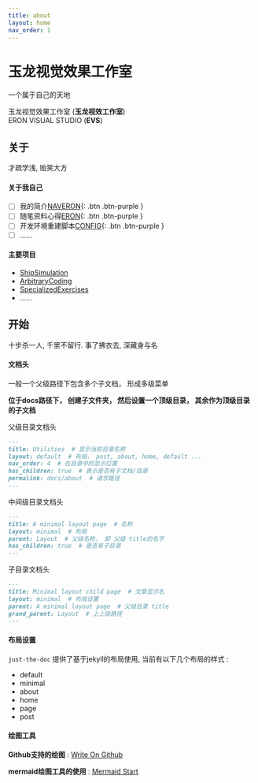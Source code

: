 ```yaml
---
title: about
layout: home
nav_order: 1
---
```


# 玉龙视觉效果工作室

一个属于自己的天地

玉龙视觉效果工作室 (**玉龙视效工作室**)  
ERON VISUAL STUDIO (**EVS**)  

## 关于 

才疏学浅, 贻笑大方

#### 关于我自己 

- [ ] 我的简介[NAVERON](https://github.com/NAVERON/NAVERON){: .btn .btn-purple }  
- [ ] 随笔资料心得[ERON](https://github.com/NAVERON/ERON){: .btn .btn-purple }  
- [ ] 开发环境重建脚本[CONFIG](https://github.com/NAVERON/CONFIG){: .btn .btn-purple }  
- [ ] ......

#### 主要项目 

- [ShipSimulation](https://github.com/NAVERON/ShipSimulation)  
- [ArbitraryCoding](https://github.com/NAVERON/ArbitraryCoding)  
- [SpecializedExercises](https://github.com/NAVERON/SpecializedExercises)  
- ......

## 开始 

十步杀一人, 千里不留行. 事了拂衣去, 深藏身与名

#### 文档头

一般一个父级路径下包含多个子文档， 形成多级菜单

**位于docs路径下， 创建子文件夹， 然后设置一个顶级目录， 其余作为顶级目录的子文档**  

父级目录文档头  

```markdown
---
title: Utilities  # 显示当前目录名称
layout: default  # 布局， post, about, home, default ...
nav_order: 4  # 在目录中的显示位置
has_children: true  # 表示是否有子文档/目录 
permalink: docs/about  # 请求路径
---
```

中间级目录文档头  

```markdown
---
title: A minimal layout page  # 名称
layout: minimal  # 布局
parent: Layout  # 父级名称， 即 父级 title的名字
has_children: true  # 是否有子目录 
---
```

子目录文档头  

```markdown
---
title: Minimal layout child page  # 文章显示名
layout: minimal  # 布局设置
parent: A minimal layout page  # 父级目录 title
grand_parent: Layout  # 上上级路径 
---
```

#### 布局设置

`just-the-doc` 提供了基于jekyll的布局使用, 当前有以下几个布局的样式 : 

- default
- minimal
- about
- home
- page
- post

#### 绘图工具  

**Github支持的绘图** : [Write On Github](https://docs.github.com/en/get-started/writing-on-github/getting-started-with-writing-and-formatting-on-github/about-writing-and-formatting-on-github)  

**mermaid绘图工具的使用**  : [Mermaid Start](https://mermaid.js.org/intro/)  

